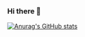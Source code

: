 ### Hi there 👋

[![Anurag's GitHub stats](https://github-readme-stats.vercel.app/api?username=SNWCreations)](https://github.com/anuraghazra/github-readme-stats)
